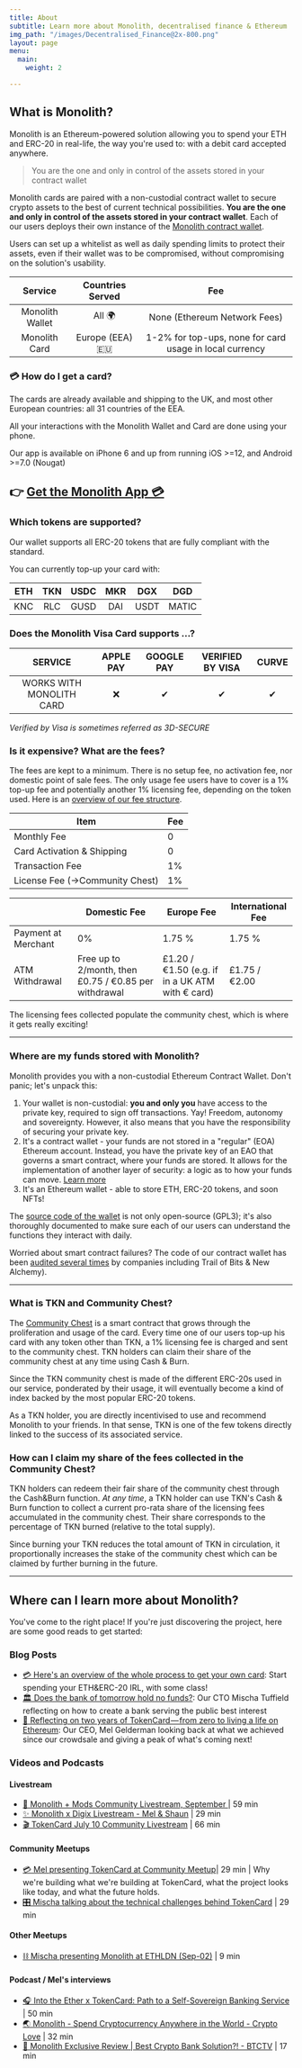 ```yaml
---
title: About
subtitle: Learn more about Monolith, decentralised finance & Ethereum
img_path: "/images/Decentralised_Finance@2x-800.png"
layout: page
menu:
  main:
    weight: 2

---
```

## What is Monolith? 

Monolith is an Ethereum-powered solution allowing you to spend your ETH and ERC-20 in real-life, the way you're used to: with a debit card accepted anywhere.

> You are the one and only in control of the assets stored in your contract wallet

Monolith cards are paired with a non-custodial contract wallet to secure crypto assets to the best of current technical possibilities. **You are the one and only in control of the assets stored in your contract wallet**. Each of our users deploys their own instance of the [Monolith contract wallet](https://github.com/tokencard/contracts).

Users can set up a whitelist as well as daily spending limits to protect their assets, even if their wallet was to be compromised, without compromising on the solution's usability.

|     Service     | Countries Served |                           Fee                           |
| :-------------: | :--------------: | :-----------------------------------------------------: |
| Monolith Wallet |      All 🌍       |              None (Ethereum Network Fees)               |
|  Monolith Card  | Europe (EEA) 🇪🇺  | 1-2% for top-ups, none for card usage in local currency |


### 💳 How do I get a card?

The cards are already available and shipping to the UK, and most other European countries: all 31 countries of the EEA. 

All your interactions with the Monolith Wallet and Card are done using your phone.

Our app is available on iPhone 6 and up from running iOS >=12, and Android >=7.0 (Nougat)

## 👉 [Get the Monolith App 💳](https://monolith.app.link/rUNR0lu2Q1)

### Which tokens are supported?

Our wallet supports all ERC-20 tokens that are fully compliant with the standard.

You can currently top-up your card with: 

| ETH  | TKN  | USDC | MKR  | DGX  | DGD   |
| :--: | :--: | :--: | :--: | :--: | ----- |
| KNC  | RLC  | GUSD | DAI  | USDT | MATIC |

### Does the Monolith Visa Card supports ...?

|         SERVICE          | APPLE PAY | GOOGLE PAY | VERIFIED BY VISA | CURVE |
| :----------------------: | :-------: | :--------: | :--------------: | :---: |
| WORKS WITH MONOLITH CARD |     ❌     |     ✔      |        ✔         |   ✔   |

*Verified by Visa is sometimes referred as 3D-SECURE*

### Is it expensive? What are the fees?

The fees are kept to a minimum. There is no setup fee, no activation fee, nor domestic point of sale fees. The only usage fee users have to cover is a 1% top-up fee and potentially another 1% licensing fee, depending on the token used. Here is an [overview of our fee structure](<https://support.monolith.xyz/hc/en-us/articles/360001403598>).

| **Item**                        | Fee  |
| ------------------------------- | ---- |
| Monthly Fee                     | 0    |
| Card Activation & Shipping      | 0    |
| Transaction Fee                 | 1%   |
| License Fee (->Community Chest) | 1%   |

|                     | Domestic Fee                                           | Europe Fee                                      | International Fee |
| ------------------- | ------------------------------------------------------ | ----------------------------------------------- | ----------------- |
| Payment at Merchant | 0%                                                     | 1.75 %                                          | 1.75 %            |
| ATM Withdrawal      | Free up to 2/month, then £0.75  / €0.85 per withdrawal | £1.20 / €1.50 (e.g. if in a UK ATM with € card) | £1.75 / €2.00     |

The licensing fees collected populate the community chest, which is where it gets really exciting!

----

### Where are my funds stored with Monolith?

Monolith provides you with a non-custodial Ethereum Contract Wallet. Don't panic; let's unpack this:

1. Your wallet is non-custodial: **you and only you** have access to the private key, required to sign off transactions. Yay! Freedom, autonomy and sovereignty. However, it also means that you have the responsibility of securing your private key.
2. It's a contract wallet - your funds are not stored in a "regular" (EOA) Ethereum account. Instead, you have the private key of an EAO that governs a smart contract, where your funds are stored. It allows for the implementation of another layer of security: a logic as to how your funds can move. [Learn more](https://medium.com/monolith/the-usability-of-security-the-choice-of-a-contract-wallet-1e32f92ea9a1)
3. It's an Ethereum wallet - able to store ETH, ERC-20 tokens, and soon NFTs!

The [source code of the wallet](https://github.com/tokencard/contracts) is not only open-source (GPL3); it's also thoroughly documented to make sure each of our users can understand the functions they interact with daily.

Worried about smart contract failures? The code of our contract wallet has been [audited several times](https://github.com/tokencard/contracts/tree/master/audits) by companies including Trail of Bits & New Alchemy).

----

### What is TKN and Community Chest?

The [Community Chest](https://etherscan.io/address/asset-contract.tokencard.eth#analytics) is a smart contract that grows through the proliferation and usage of the card. Every time one of our users top-up his card with any token other than TKN, a 1% licensing fee is charged and sent to the community chest. TKN holders can claim their share of the community chest at any time using Cash & Burn.

Since the TKN community chest is made of the different ERC-20s used in our service, ponderated by their usage, it will eventually become a kind of index backed by the most popular ERC-20 tokens. 

As a TKN holder, you are directly incentivised to use and recommend Monolith to your friends. In that sense, TKN is one of the few tokens directly linked to the success of its associated service. 

### How can I claim my share of the fees collected in the Community Chest?

TKN holders can redeem their fair share of the community chest through the Cash&Burn function. *At any time*, a TKN holder can use TKN's Cash & Burn function to collect a current pro-rata share of the licensing fees accumulated in the community chest. Their share corresponds to the percentage of TKN burned (relative to the total supply).

Since burning your TKN reduces the total amount of TKN in circulation, it proportionally increases the stake of the community chest which can be claimed by further burning in the future.

----

## Where can I learn more about Monolith?

You've come to the right place! If you're just discovering the project, here are some good reads to get started:

### Blog Posts

- [💳 Here's an overview of the whole process to get your own card](https://medium.com/tokencard/start-living-your-life-in-the-ether-with-tokencard-a-10-step-guide-260a977a856d): Start spending your ETH&ERC-20 IRL, with some class!
- [🏛️ Does the bank of tomorrow hold no funds?](https://medium.com/tokencard/does-the-bank-of-tomorrow-hold-no-funds-ef3ceb56d709): Our CTO Mischa Tuffield reflecting on how to create a bank serving the public best interest
- [🎉 Reflecting on two years of TokenCard — from zero to living a life on Ethereum](https://medium.com/tokencard/tokencard-2y-crowdsale-anniversary-be5bde2f6f1a): Our CEO, Mel Gelderman looking back at what we achieved since our crowdsale and giving a peak of what's coming next!

### Videos and Podcasts

#### Livestream

- [🙋 Monolith + Mods Community Livestream, September ](https://twitter.com/monolith_web3/status/1169988607072825344)  | 59 min
- [✨ Monolith x Digix Livestream - Mel & Shaun](https://twitter.com/monolith_web3/status/1163722545062748160)  | 29 min
- [🎬 TokenCard July 10 Community Livestream](https://twitter.com/tokencard_io/status/1148978285185028099)  | 66 min

#### Community Meetups

- [💳 Mel presenting TokenCard at Community Meetup](https://youtu.be/BkAvpqrb3b0?t=9)| 29 min | Why we're building what we're building at TokenCard, what the project looks like today, and what the future holds.
- [🎛️ Mischa talking about the technical challenges behind TokenCard](https://www.youtube.com/watch?v=aw-0XaZmRoY&t=2s)  | 29 min

#### Other Meetups
- [⛓️ Mischa presenting Monolith at ETHLDN (Sep-02)](https://www.youtube.com/watch?v=hXt9-lF1Ibw&feature=youtu.be) | 9 min

#### Podcast / Mel's interviews

- [🎧 Into the Ether x TokenCard: Path to a Self-Sovereign Banking Service](https://ethhub.substack.com/p/tokencard-path-to-a-self-sovereign) | 50 min
- [🌏 Monolith - Spend Cryptocurrency Anywhere in the World - Crypto Love](https://youtu.be/UW7oVPE7EQE) | 32 min
- [🏦 Monolith Exclusive Review | Best Crypto Bank Solution?!  - BTCTV](https://www.youtube.com/watch?v=CN_zgPaYz78) | 17 min